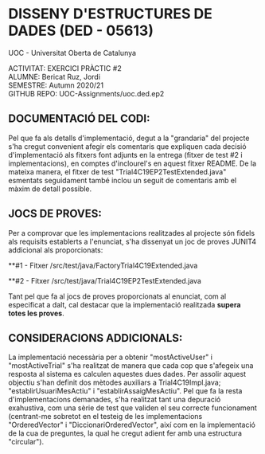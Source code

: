  # DISSENY D'ESTRUCTURES DE DADES (DED - 05613)               

UOC - Universitat Oberta de Catalunya     

ACTIVITAT: EXERCICI PRÀCTIC #2                            
ALUMNE: Bericat Ruz, Jordi                           
SEMESTRE: Autumn 2020/21                               
GITHUB REPO: UOC-Assignments/uoc.ded.ep2                  

## DOCUMENTACIÓ DEL CODI:

Pel que fa als detalls d'implementació, degut a la "grandaria" del projecte s'ha cregut convenient afegir els comentaris que expliquen cada decisió d'implementació als fitxers font adjunts en la entrega (fitxer de test #2 i implementacions), en comptes d'inclourel's en aquest fitxer README. De la mateixa manera, el fitxer de test "Trial4C19EP2TestExtended.java" esmentats seguidament també inclou un seguit de comentaris amb el màxim de detall possible. 
 
## JOCS DE PROVES:

Per a comprovar que les implementacions realitzades al projecte són fidels als requisits establerts a l'enunciat, s'ha dissenyat un joc de proves JUNIT4 addicional als proporcionats:

 **#1 - Fitxer /src/test/java/FactoryTrial4C19Extended.java
 
 **#2 - Fitxer /src/test/java/Trial4C19EP2TestExtended.java 

 Tant pel que fa al jocs de proves proporcionats al enunciat, com al especificat a dalt, cal destacar que la implementació realitzada **supera totes les proves**.

## CONSIDERACIONS ADDICIONALS:

 La implementació necessària per a obtenir "mostActiveUser" i "mostActiveTrial" s'ha
 realitzat de manera que cada cop que s'afegeix una resposta al sistema es calculen
 aquestes dues dades. Per assolir aquest objectiu s'han definit dos mètodes auxiliars
 a Trial4C19Impl.java; "establirUsuariMesActiu" i "establirAssaigMesActiu". Pel que fa
 la resta d'implementacions demanades, s'ha realitzat tant una depuració exahustiva, 
 com una sèrie de test que validen el seu correcte funcionament (centrant-me sobretot 
 en el testeig de les implementacions "OrderedVector" i "DiccionariOrderedVector", 
 així com en la implementació de la cua de preguntes, la qual he cregut adient fer amb 
 una estructura "circular").
